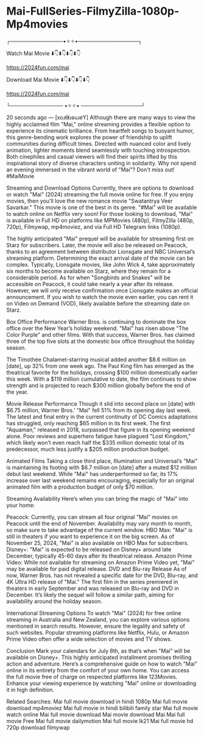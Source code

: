 # Mai-FullSeries-FilmyZilla-1080p-Mp4movies
┌──────────────•✧✧•────────────────┐

Watch Mai Movie ⬇️👇⬇️👇⬇️👇⬇️👇

https://2024fun.com/mai

Download Mai Movie ⬇️👇⬇️👇⬇️👇⬇️👇

https://2024fun.com/mai

└────────────── •✧✧• ────────────────┘

20 seconds ago — [xoɹᙠɹǝuɹɐY] Although there are many ways to view the highly acclaimed film "Mai," online streaming provides a flexible option to experience its cinematic brilliance. From heartfelt songs to buoyant humor, this genre-bending work explores the power of friendship to uplift communities during difficult times. Directed with nuanced color and lively animation, lighter moments blend seamlessly with touching introspection. Both cinephiles and casual viewers will find their spirits lifted by this inspirational story of diverse characters uniting in solidarity. Why not spend an evening immersed in the vibrant world of "Mai"? Don't miss out! #MaiMovie

Streaming and Download Options
Currently, there are options to download or watch "Mai" (2024) streaming the full movie online for free. If you enjoy movies, then you'll love the new romance movie "Swatantrya Veer Savarkar." This movie is one of the best in its genre. "#Mai" will be available to watch online on Netflix very soon! For those looking to download, "Mai" is available in Full HD on platforms like MPMovies (480p), FilmyZilla (480p, 720p), Filmywap, mp4moviez, and via Full HD Telegram links (1080p).

The highly anticipated "Mai" prequel will be available for streaming first on Starz for subscribers. Later, the movie will also be released on Peacock, thanks to an agreement between distributor Lionsgate and NBC Universal’s streaming platform. Determining the exact arrival date of the movie can be complex. Typically, Lionsgate movies, like John Wick 4, take approximately six months to become available on Starz, where they remain for a considerable period. As for when "Songbirds and Snakes" will be accessible on Peacock, it could take nearly a year after its release. However, we will only receive confirmation once Lionsgate makes an official announcement. If you wish to watch the movie even earlier, you can rent it on Video on Demand (VOD), likely available before the streaming date on Starz.

Box Office Performance
Warner Bros. is continuing to dominate the box office over the New Year’s holiday weekend. "Mai" has risen above "The Color Purple" and other films. With that success, Warner Bros. has claimed three of the top five slots at the domestic box office throughout the holiday season.

The Timothée Chalamet-starring musical added another $8.6 million on [date], up 32% from one week ago. The Paul King film has emerged as the theatrical favorite for the holidays, crossing $100 million domestically earlier this week. With a $119 million cumulative to date, the film continues to show strength and is projected to reach $300 million globally before the end of the year.

Movie Release Performance
Though it slid into second place on [date] with $6.75 million, Warner Bros.’ "Mai" fell 51% from its opening day last week. The latest and final entry in the current continuity of DC Comics adaptations has struggled, only reaching $65 million in its first week. The first "Aquaman," released in 2018, surpassed that figure in its opening weekend alone. Poor reviews and superhero fatigue have plagued "Lost Kingdom," which likely won’t even reach half the $335 million domestic total of its predecessor, much less justify a $205 million production budget.

Animated Films
Taking a close third place, Illumination and Universal’s "Mai" is maintaining its footing with $6.7 million on [date] after a muted $12 million debut last weekend. While "Mai" has underperformed so far, its 17% increase over last weekend remains encouraging, especially for an original animated film with a production budget of only $70 million.

Streaming Availability
Here’s when you can bring the magic of "Mai" into your home:

Peacock: Currently, you can stream all four original "Mai" movies on Peacock until the end of November. Availability may vary month to month, so make sure to take advantage of the current window.
HBO Max: "Mai" is still in theaters if you want to experience it on the big screen. As of November 25, 2024, "Mai" is also available on HBO Max for subscribers.
Disney+: "Mai" is expected to be released on Disney+ around late December, typically 45-60 days after its theatrical release.
Amazon Prime Video: While not available for streaming on Amazon Prime Video yet, "Mai" may be available for paid digital release.
DVD and Blu-ray Release
As of now, Warner Bros. has not revealed a specific date for the DVD, Blu-ray, and 4K Ultra HD release of "Mai." The first film in the series premiered in theaters in early September and was released on Blu-ray and DVD in December. It’s likely the sequel will follow a similar path, aiming for availability around the holiday season.

International Streaming Options
To watch "Mai" (2024) for free online streaming in Australia and New Zealand, you can explore various options mentioned in search results. However, ensure the legality and safety of such websites. Popular streaming platforms like Netflix, Hulu, or Amazon Prime Video often offer a wide selection of movies and TV shows.

Conclusion
Mark your calendars for July 8th, as that’s when "Mai" will be available on Disney+. This highly anticipated installment promises thrilling action and adventure. Here’s a comprehensive guide on how to watch "Mai" online in its entirety from the comfort of your own home. You can access the full movie free of charge on respected platforms like 123Movies. Enhance your viewing experience by watching "Mai" online or downloading it in high definition.

Related Searches:
Mai full movie download in hindi 1080p
Mai full movie download mp4moviez
Mai full movie in hindi bilibili
family star
Mai full movie watch online
Mai full movie download
Mai movie download
Mai
Mai full movie Free
Mai full movie dailymotion
Mai full movie lk21
Mai full movie hd 720p download filmywap
